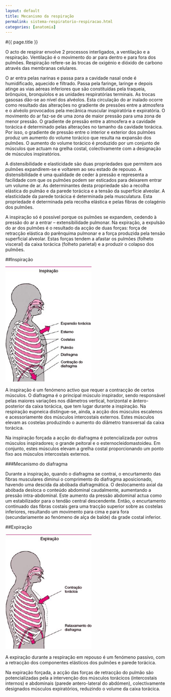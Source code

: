 ```yaml
---
layout: default
title: Mecanismo da respiração
permalink: sistema-respiratorio-respiracao.html
categories: [anatomia]
---
```


#{{ page.title }}

O acto de respirar envolve 2 processos interligados, a ventilação e a respiração. Ventilação é o movimento do ar para dentro e para fora dos pulmões. Respiração refere-se às trocas de oxigénio e dióxido de carbono através das membranas celulares.

O ar entra pelas narinas e passa para a cavidade nasal onde é humidificado, aquecido e filtrado. Passa pela faringe, laringe e depois atinge as vias aéreas inferiores que são constituídas pela traqueia, brônquios, bronquíolos e as unidades respiratórias terminais. As trocas gasosas dão-se ao nível dos alvéolos. Esta circulação do ar inalado ocorre como resultado das alterações no gradiente de pressões entre a atmosfera e o alvéolo provocados pela mecânica muscular inspiratória e expiratória. O movimento do ar faz-se de uma zona de maior pressão para uma zona de menor pressão. O gradiente de pressão entre a atmosfera e a cavidade torácica é determinado pelas alterações no tamanho da cavidade torácica. Por isso, o gradiente de pressão entre o interior e exterior dos pulmões produz um aumento do volume torácico que resulta na expansão dos pulmões. O aumento do volume torácico é produzido por um conjunto de músculos que actuam na grelha costal, colectivamente com a designação de músculos inspiratórios.

A distensibilidade e elasticidade são duas propriedades que permitem aos pulmões expandirem-se e voltarem ao seu estado de repouso. A distensibilidade é uma qualidade de ceder à pressão e representa a facilidade com que os pulmões podem ser esticados para deixarem entrar um volume de ar. As determinantes desta propriedade são a recolha elástica do pulmão e da parede torácica e a tensão da superfície alveolar. A elasticidade da parede torácica é determinada pela musculatura. Esta propriedade é determinada pela recolha elástica e pelas fibras de colagénio dos pulmões.

A inspiração só é possível porque os pulmões se expandem, cedendo à pressão do ar a entrar – extensibilidade pulmonar. Na expiração, a expulsão do ar dos pulmões é o resultado da acção de duas forças: força de retracção elástica do parênquima pulmonar e a força produzida pela tensão superficial alveolar. Estas forças tendem a afastar os pulmões (folheto visceral) da caixa torácica (folheto parietal) e a produzir o colapso dos pulmões.

##Inspiração

![Inspiração](assets/sistema-respiratorio-anatomia_clip_image002.jpg)

A inspiração é um fenómeno activo que requer a contracção de certos músculos. O diafragma é o principal músculo inspirador, sendo responsável pelas maiores variações nos diâmetros vertical, horizontal e ântero-posterior da caixa torácica, que tem lugar durante a inspiração. Na respiração eupneica distingue-se, ainda, a acção dos músculos escalenos e acessoriamente dos músculos intercostais externos. Estes músculos elevam as costelas produzindo o aumento do diâmetro transversal da caixa torácica.

Na inspiração forçada a acção do diafragma é potencializada por outros músculos inspiradores; o grande peitoral e o esternocleidomastoideu. Em conjunto, estes músculos elevam a grelha costal proporcionando um ponto fixo aos músculos intercostais externos.

###Mecanismo do diafragma

Durante a inspiração, quando o diafragma se contrai, o encurtamento das fibras musculares diminui o comprimento do diafragma aposicionado, havendo uma descida da abóbada diafragmática. O deslocamento axial da abóbada desloca o conteúdo abdominal caudalmente, aumentando a pressão intra-abdominal. Este aumento da pressão abdominal actua como um estabilizador para o tendão central descendente. Então, o encurtamento continuado das fibras costais gera uma tracção superior sobre as costelas inferiores, resultando um movimento para cima e para fora (secundariamente ao fenómeno de alça de balde) da grade costal inferior.

##Expiração

![Expiração](assets/sistema-respiratorio-anatomia_clip_image004.jpg)

A expiração durante a respiração em repouso é um fenómeno passivo, com a retracção dos componentes elásticos dos pulmões e parede torácica.

Na expiração forçada, a acção das forças de retracção do pulmão são potencializadas pela a intervenção dos músculos torácicos (intercostais internos) e abdominais (parede antero-lateral do abdómen), colectivamente designados músculos expiratórios, reduzindo o volume da caixa torácica.
